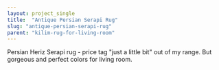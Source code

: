 ```yaml
---
layout: project_single
title:  "Antique Persian Serapi Rug"
slug: "antique-persian-serapi-rug"
parent: "kilim-rug-for-living-room"
---
```

Persian Heriz Serapi rug - price tag "just a little bit" out of my range. But gorgeous and perfect colors for living room.